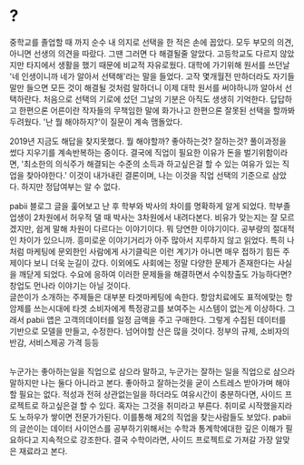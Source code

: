 # ?

<p>
 중학교를 졸업할 때 까지 순수 내 의지로 선택을 한 적은 손에 꼽았다. 모두 부모의 의견, 아니면 선생의 의견을 따랐다. 그땐 그러면 다 해결될줄 알았다.
고등학교도 다르지 않았지만 타지에서 생활을 했기 때문에 비교적 자유로웠다. 대학에 가기위해 원서를 쓰던날 '네 인생이니까 네가 알아서 선택해'라는 말을 들었다. 고작 몇개월전 만하더라도 자기들 말만 들으면 모든 것이 해결될 것처럼 말하더니 이제 대학 원서를 써야하니까 알아서 선택하란다. 처음으로 선택의 기로에 섰던 그날의 기분은 아직도 생생히 기억한다. 답답하고 한편으론 어른이란 작자들의 무책임한 말에 화가나고 한편으론 잘못된 선택을 할까봐 두려웠다. '난 뭘 해야하지?'이 질문이 계속 맴돌았다. </p>
<p>
 2019년 지금도 해답을 찾지못했다. 뭘 해야할까? 좋아하는것? 잘하는것? 풀이과정을 썼다 지우기를 계속반복하는 중이다. 결국에 직업이 필요한 이유가 돈을 벌기위함이라면, '최소한의 의식주가 해결되는 수준의 소득과 하고싶은걸 할 수 있는 여유가 있는 직업을 찾아야한다.' 이것이 내가내린 결론이며, 나는 이것을 직업 선택의 기준으로 삼았다. 하지만 정답여부는 알 수 없다.</p>
<p>
 pabii 블로그 글을 훑어보고 난 후 학부와 박사의 차이를 명확하게 알게 되었다. 학부졸업생이 2차원에서 허우적 댈 때 박사는 3차원에서 내려다본다. 비유가 맞는지는 잘 모르겠지만, 쉽게 말해 차원이 다르다는 이야기이다. 뭐 당연한 이야기이다. 공부량의 절대적인 차이가 있으니까. 흥미로운 이야기거리가 아주 많아서 지루하지 않고 읽었다. 특히 나처럼 마케팅에 문외한인 사람에게 사기클릭은 이런 계기가 아니면 매우 접하기 힘든 주제이다 보니 더욱 눈길이 갔다. 이외에도 사회에는 정말 다양한 문제가 존재한다는 사실을 깨닫게 되었다. 수요에 응하여 이러한 문제들을 해결하면서 수익창출도 가능하다면? 창업도 먼나라 이야기는 아닐 것이다. <br>
 글쓴이가 소개하는 주제들은 대부분 타겟마케팅에 속한다. 항암치료에도 표적에맞는 항암제를 쓰는시대에 타겟 소비자에게 특정광고를 보여주는 시스템이 없는게 이상하다. 그래서 pabii 앱은 고객의데이터를 일정 금액을 주고 구매한다. 그렇게 수집된 데이터를 기반으로 모델을 만들고, 수정한다. 넘어야할 산은 많을 것이다. 정부의 규제, 소비자의 반감, 서비스제공 가격 등등</p>
<br>
 누군가는 좋아하는일을 직업으로 삼으라 말하고, 누군가는 잘하는 일을 직업으로 삼으라 말하지만 나는 둘다 아니라고 본다. 좋아하고 잘하는것을 굳이 스트레스 받아가며 해야할 필요는 없다. 적성과 전혀 상관없는일을 하더라도 여유시간이 충분하다면, 사이드 프로젝트로 하고싶은걸 할 수 있다. 혹자는 그것을 취미라고 부른다. 취미로 시작했을지라도 노하우가 쌓이면 전문가가된다. 이를통해 제2의 직업을 찾는사람들도 보았다. pabii의 글쓴이는 데이터 사이언스를 공부하기위해서는 수학과 통계학에대한 깊은 이해가 필요하다고 지속적으로 강조한다. 결국 수학이라면, 사이드 프로젝트로 가져갈 가장 알맞은 재료라고 본다. 
